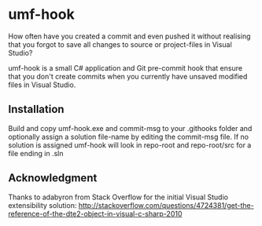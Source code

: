 umf-hook
========

How often have you created a commit and even pushed it without realising that you forgot to save all changes to source or project-files in Visual Studio?

umf-hook is a small C# application and Git pre-commit hook that ensure that you don't create commits when you currently have unsaved modified files in Visual Studio.

Installation
------------
Build and copy umf-hook.exe and commit-msg to your .githooks folder and optionally assign a solution file-name by editing the commit-msg file. If no solution is assigned umf-hook will look in repo-root and repo-root/src for a file ending in .sln


Acknowledgment
--------------
Thanks to adabyron from Stack Overflow for the initial Visual Studio extensibility solution: http://stackoverflow.com/questions/4724381/get-the-reference-of-the-dte2-object-in-visual-c-sharp-2010